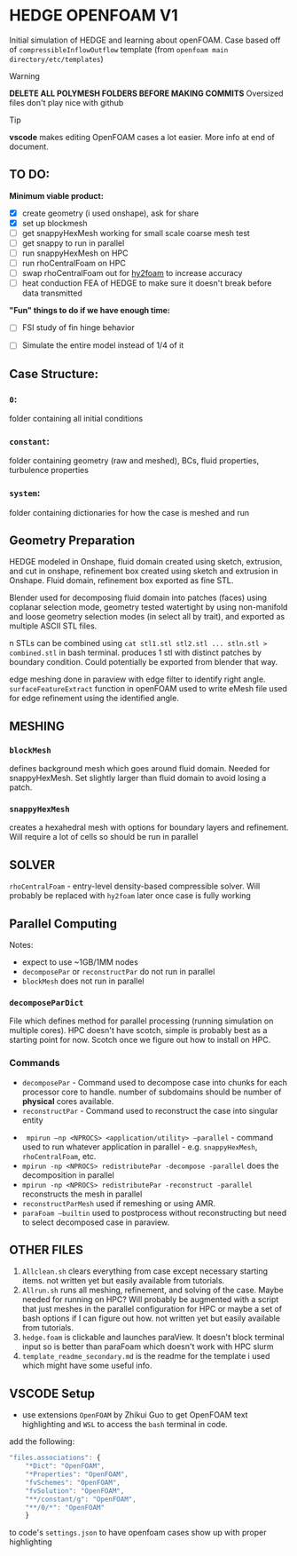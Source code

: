 # HEDGE OPENFOAM V1
Initial simulation of HEDGE and learning about openFOAM. Case based off of `compressibleInflowOutflow` template (from `openfoam main directory/etc/templates`)
>[!WARNING]
>**DELETE ALL POLYMESH FOLDERS BEFORE MAKING COMMITS**
>Oversized files don't play nice with github

>[!TIP]
>**vscode** makes editing OpenFOAM cases a lot easier. More info at end of document.


## TO DO:
**Minimum viable product:**
- [x] create geometry (i used onshape), ask for share
- [x] set up blockmesh
- [ ] get snappyHexMesh working for small scale coarse mesh test
- [ ] get snappy to run in parallel
- [ ] run snappyHexMesh on HPC
- [ ] run rhoCentralFoam on HPC
- [ ] swap rhoCentralFoam out for [hy2foam](https://hystrath.github.io/solvers/fleming/hy2foam/) to increase accuracy
- [ ] heat conduction FEA of HEDGE to make sure it doesn't break before data transmitted 

**"Fun" things to do if we have enough time:** 
- [ ] FSI study of fin hinge behavior
- [ ] Simulate the entire model instead of 1/4 of it




## Case Structure:
### `0`:
folder containing all initial conditions
### `constant`: 
folder containing geometry (raw and meshed), BCs, fluid properties, turbulence properties
### `system`:
folder containing dictionaries for how the case is meshed and run
## Geometry Preparation
HEDGE modeled in Onshape, fluid domain created using sketch, extrusion, and cut in onshape, refinement box created using sketch and extrusion in Onshape. Fluid domain, refinement box exported as fine STL.

Blender used for decomposing fluid domain into patches (faces) using coplanar selection mode, geometry tested watertight by using non-manifold and loose geometry selection modes (in select all by trait), and exported as multiple ASCII STL files. 

 n STLs can be combined using `cat stl1.stl stl2.stl ... stln.stl > combined.stl` in bash terminal. produces 1 stl with distinct patches by boundary condition. Could potentially be exported from blender that way. 

edge meshing done in paraview with edge filter to identify right angle.  `surfaceFeatureExtract` function in openFOAM used to write eMesh file used for edge refinement using the identified angle.

## MESHING
### `blockMesh`
defines background mesh which goes around fluid domain. Needed for snappyHexMesh. Set slightly larger than fluid domain to avoid losing a patch.
### `snappyHexMesh`
creates a hexahedral mesh with options for boundary layers and refinement. Will require a lot of cells so should be run in parallel

## SOLVER
`rhoCentralFoam` - entry-level density-based compressible solver. Will probably be replaced with `hy2foam` later once case is fully working
## Parallel Computing
Notes:
- expect to use ~1GB/1MM nodes
- `decomposePar` or `reconstructPar` do not run in parallel
- `blockMesh` does not run in parallel
### `decomposeParDict` 
File which defines method for parallel processing (running simulation on multiple cores). HPC doesn't have scotch, simple is probably best as a starting point for now. Scotch once we figure out how to install on HPC.
### Commands
+ `decomposePar` - Command used to decompose case into chunks for each processor core to handle. number of subdomains should be number of **physical** cores available.
+ `reconstructPar` - Command used to reconstruct the case into singular entity
- ` mpirun –np <NPROCS> <application/utility> –parallel` - command used to run whatever application in parallel - e.g. `snappyHexMesh`, `rhoCentralFoam`, etc.
- `mpirun -np <NPROCS> redistributePar -decompose -parallel` does the decomposition in parallel
- `mpirun -np <NPROCS> redistributePar -reconstruct -parallel` reconstructs the mesh in parallel
- `reconstructParMesh` used if remeshing or using AMR. 
- `paraFoam –builtin` used to postprocess without reconstructing but need to select decomposed case in paraview. 



## OTHER FILES
1. `Allclean.sh` clears everything from case except necessary starting items. not written yet but easily available from tutorials.
1.  `Allrun.sh` runs all meshing, refinement, and solving of the case. Maybe needed for running on HPC? Will probably be augmented with a script that just meshes in the parallel configuration for HPC or maybe a set of bash options if I can figure out how. not written yet but easily available from tutorials.
1. `hedge.foam` is clickable and launches paraView. It doesn't block terminal input so is better than paraFoam which doesn't work with HPC slurm
1. `template_readme_secondary.md` is the readme for the template i used which might have some useful info.

## VSCODE Setup
 - use extensions `OpenFOAM` by Zhikui Guo to get OpenFOAM text highlighting and `WSL` to access the `bash` terminal in code. 

add the following:
```js
"files.associations": {
    "*Dict": "OpenFOAM",
    "*Properties": "OpenFOAM",
    "fvSchemes": "OpenFOAM",
    "fvSolution": "OpenFOAM",
    "**/constant/g": "OpenFOAM",
    "**/0/*": "OpenFOAM"
    }
```
to code's `settings.json` to have openfoam cases show up with proper highlighting
